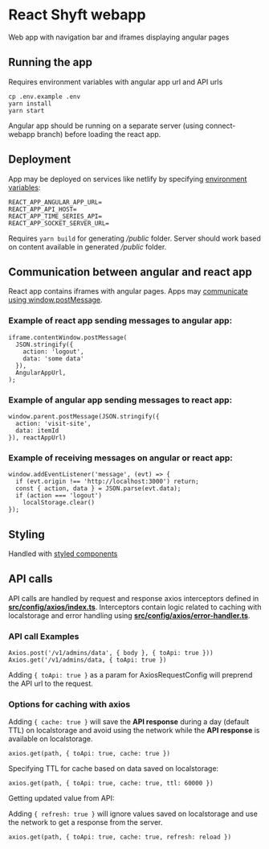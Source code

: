 # React Shyft webapp

Web app with navigation bar and iframes displaying angular pages

## Running the app

Requires environment variables with angular app url and API urls

    cp .env.example .env
    yarn install
    yarn start

Angular app should be running on a separate server (using connect-webapp branch) before loading the react app.
## Deployment

App may be deployed on services like netlify by specifying [environment variables](.env.example):

    REACT_APP_ANGULAR_APP_URL=
    REACT_APP_API_HOST=
    REACT_APP_TIME_SERIES_API=
    REACT_APP_SOCKET_SERVER_URL=

Requires `yarn build` for generating */public* folder. Server should work based on content available in generated */public* folder.

## Communication between angular and react app 

React app contains iframes with angular pages. Apps may [communicate using window.postMessage](https://medium.com/@m.biomee/micro-fronends-spotify-approach-iframes-part-2-bb15c14449bf).

### Example of react app sending messages to angular app:

    iframe.contentWindow.postMessage(
      JSON.stringify({
        action: 'logout',
        data: 'some data'
      }),
      AngularAppUrl,
    );
### Example of angular app sending messages to react app:

    window.parent.postMessage(JSON.stringify({
      action: 'visit-site', 
      data: itemId
    }), reactAppUrl)

### Example of receiving messages on angular or react app:

    window.addEventListener('message', (evt) => {
      if (evt.origin !== 'http://localhost:3000') return;
      const { action, data } = JSON.parse(evt.data);
      if (action === 'logout')
        localStorage.clear()
    });

## Styling

Handled with [styled components](https://styled-components.com/)

## API calls

API calls are handled by request and response axios interceptors defined in [**src/config/axios/index.ts**](src/config/axios/index.ts). Interceptors contain logic related to caching with localstorage and error handling using [**src/config/axios/error-handler.ts**](src/config/axios/error-handler.ts).

### API call Examples

    Axios.post('/v1/admins/data', { body }, { toApi: true }))
    Axios.get('/v1/admins/data, { toApi: true })

Adding `{ toApi: true }` as a param for AxiosRequestConfig will preprend the API url to the request.

### Options for caching with axios

Adding `{ cache: true }` will save the **API response** during a day (default TTL) on localstorage and avoid using the network while the **API response** is available on localstorage. 

    axios.get(path, { toApi: true, cache: true })

Specifying TTL for cache based on data saved on localstorage: 

    axios.get(path, { toApi: true, cache: true, ttl: 60000 })

Getting updated value from API: 

Adding `{ refresh: true }` will ignore values saved on localstorage and use the network to get a response from the server.
    
    axios.get(path, { toApi: true, cache: true, refresh: reload })
